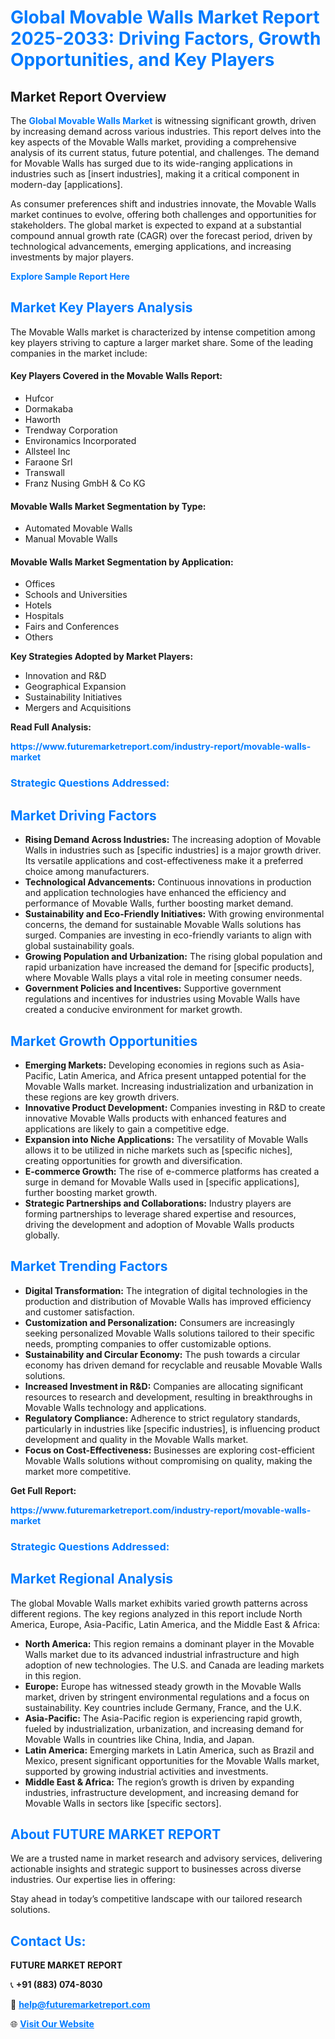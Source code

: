 <h1 style="color: #007BFF;">Global Movable Walls Market Report 2025-2033: Driving Factors, Growth Opportunities, and Key Players</h1>

<section id="overview">
<h2>Market Report Overview</h2>
<p>The <a href="https://www.futuremarketreport.com/industry-report/movable-walls-market" style="color: #007BFF; text-decoration: none;"><strong>Global Movable Walls Market</strong></a> is witnessing significant growth, driven by increasing demand across various industries. This report delves into the key aspects of the Movable Walls market, providing a comprehensive analysis of its current status, future potential, and challenges. The demand for Movable Walls has surged due to its wide-ranging applications in industries such as [insert industries], making it a critical component in modern-day [applications].</p>
<p>As consumer preferences shift and industries innovate, the Movable Walls market continues to evolve, offering both challenges and opportunities for stakeholders. The global market is expected to expand at a substantial compound annual growth rate (CAGR) over the forecast period, driven by technological advancements, emerging applications, and increasing investments by major players.</p>
</section>

<section id="overview">
<p><a href="https://www.futuremarketreport.com/request-sample/reportId=28319" style="color: #007BFF; text-decoration: none;"><strong>Explore Sample Report Here</strong></a></p>
</section>

<section id="key-players">
<h2 style="color: #007BFF;">Market Key Players Analysis</h2>
<p>The Movable Walls market is characterized by intense competition among key players striving to capture a larger market share. Some of the leading companies in the market include:</p>
<h4>Key Players Covered in the Movable Walls Report:</h4>
<ul><li>Hufcor</li><li>Dormakaba</li><li>Haworth</li><li>Trendway Corporation</li><li>Environamics Incorporated</li><li>Allsteel Inc</li><li>Faraone Srl</li><li>Transwall</li><li>Franz Nusing GmbH &amp; Co KG</li></ul>
<h4>Movable Walls Market Segmentation by Type:</h4>
<ul><li>Automated Movable Walls</li><li>Manual Movable Walls</li></ul>

<h4>Movable Walls Market Segmentation by Application:</h4>
<ul><li>Offices</li><li>Schools and Universities</li><li>Hotels</li><li>Hospitals</li><li>Fairs and Conferences</li><li>Others</li></ul>
<p><strong>Key Strategies Adopted by Market Players:</strong></p>
<ul>
<li>Innovation and R&D</li>
<li>Geographical Expansion</li>
<li>Sustainability Initiatives</li>
<li>Mergers and Acquisitions</li>
</ul>
</section>

<section>
<p><strong>Read Full Analysis: </strong></p><a href="https://www.futuremarketreport.com/industry-report/movable-walls-market" style="color: #007BFF; text-decoration: none;"><strong>https://www.futuremarketreport.com/industry-report/movable-walls-market</strong></a>
<h3 style="color: #007BFF;">Strategic Questions Addressed:</h3>
</section>

<section id="driving-factors">
<h2 style="color: #007BFF;">Market Driving Factors</h2>
<ul>
<li><strong>Rising Demand Across Industries:</strong> The increasing adoption of Movable Walls in industries such as [specific industries] is a major growth driver. Its versatile applications and cost-effectiveness make it a preferred choice among manufacturers.</li>
<li><strong>Technological Advancements:</strong> Continuous innovations in production and application technologies have enhanced the efficiency and performance of Movable Walls, further boosting market demand.</li>
<li><strong>Sustainability and Eco-Friendly Initiatives:</strong> With growing environmental concerns, the demand for sustainable Movable Walls solutions has surged. Companies are investing in eco-friendly variants to align with global sustainability goals.</li>
<li><strong>Growing Population and Urbanization:</strong> The rising global population and rapid urbanization have increased the demand for [specific products], where Movable Walls plays a vital role in meeting consumer needs.</li>
<li><strong>Government Policies and Incentives:</strong> Supportive government regulations and incentives for industries using Movable Walls have created a conducive environment for market growth.</li>
</ul>
</section>

<section id="growth-opportunities">
<h2 style="color: #007BFF;">Market Growth Opportunities</h2>
<ul>
<li><strong>Emerging Markets:</strong> Developing economies in regions such as Asia-Pacific, Latin America, and Africa present untapped potential for the Movable Walls market. Increasing industrialization and urbanization in these regions are key growth drivers.</li>
<li><strong>Innovative Product Development:</strong> Companies investing in R&D to create innovative Movable Walls products with enhanced features and applications are likely to gain a competitive edge.</li>
<li><strong>Expansion into Niche Applications:</strong> The versatility of Movable Walls allows it to be utilized in niche markets such as [specific niches], creating opportunities for growth and diversification.</li>
<li><strong>E-commerce Growth:</strong> The rise of e-commerce platforms has created a surge in demand for Movable Walls used in [specific applications], further boosting market growth.</li>
<li><strong>Strategic Partnerships and Collaborations:</strong> Industry players are forming partnerships to leverage shared expertise and resources, driving the development and adoption of Movable Walls products globally.</li>
</ul>
</section>

<section id="trending-factors">
<h2 style="color: #007BFF;">Market Trending Factors</h2>
<ul>
<li><strong>Digital Transformation:</strong> The integration of digital technologies in the production and distribution of Movable Walls has improved efficiency and customer satisfaction.</li>
<li><strong>Customization and Personalization:</strong> Consumers are increasingly seeking personalized Movable Walls solutions tailored to their specific needs, prompting companies to offer customizable options.</li>
<li><strong>Sustainability and Circular Economy:</strong> The push towards a circular economy has driven demand for recyclable and reusable Movable Walls solutions.</li>
<li><strong>Increased Investment in R&D:</strong> Companies are allocating significant resources to research and development, resulting in breakthroughs in Movable Walls technology and applications.</li>
<li><strong>Regulatory Compliance:</strong> Adherence to strict regulatory standards, particularly in industries like [specific industries], is influencing product development and quality in the Movable Walls market.</li>
<li><strong>Focus on Cost-Effectiveness:</strong> Businesses are exploring cost-efficient Movable Walls solutions without compromising on quality, making the market more competitive.</li>
</ul>
</section>

<section>
<p><strong>Get Full Report: </strong></p><a href="https://www.futuremarketreport.com/industry-report/movable-walls-market" style="color: #007BFF; text-decoration: none;"><strong>https://www.futuremarketreport.com/industry-report/movable-walls-market</strong></a>
<h3 style="color: #007BFF;">Strategic Questions Addressed:</h3>
</section>


<section id="regional-analysis">
<h2 style="color: #007BFF;">Market Regional Analysis</h2>
<p>The global Movable Walls market exhibits varied growth patterns across different regions. The key regions analyzed in this report include North America, Europe, Asia-Pacific, Latin America, and the Middle East & Africa:</p>
<ul>
<li><strong>North America:</strong> This region remains a dominant player in the Movable Walls market due to its advanced industrial infrastructure and high adoption of new technologies. The U.S. and Canada are leading markets in this region.</li>
<li><strong>Europe:</strong> Europe has witnessed steady growth in the Movable Walls market, driven by stringent environmental regulations and a focus on sustainability. Key countries include Germany, France, and the U.K.</li>
<li><strong>Asia-Pacific:</strong> The Asia-Pacific region is experiencing rapid growth, fueled by industrialization, urbanization, and increasing demand for Movable Walls in countries like China, India, and Japan.</li>
<li><strong>Latin America:</strong> Emerging markets in Latin America, such as Brazil and Mexico, present significant opportunities for the Movable Walls market, supported by growing industrial activities and investments.</li>
<li><strong>Middle East & Africa:</strong> The region’s growth is driven by expanding industries, infrastructure development, and increasing demand for Movable Walls in sectors like [specific sectors].</li>
</ul>
</section>

<footer>
<h2 style="color: #007BFF;">About FUTURE MARKET REPORT</h2>
<p>We are a trusted name in market research and advisory services, delivering actionable insights and strategic support to businesses across diverse industries. Our expertise lies in offering:</p>

<p>Stay ahead in today’s competitive landscape with our tailored research solutions.</p>

<h2 style="color: #007BFF;">Contact Us:</h2>
<p><strong>FUTURE MARKET REPORT</strong></p>
<p>📞 <strong>+91 (883) 074-8030</strong></p>
<p>📧 <strong><a href="mailto:help@futuremarketreport.com" style="color: #007BFF;">help@futuremarketreport.com</a></strong></p>
<p>🌐 <strong><a href="https://www.futuremarketreport.com/" style="color: #007BFF;">Visit Our Website</a></strong></p>
</footer>